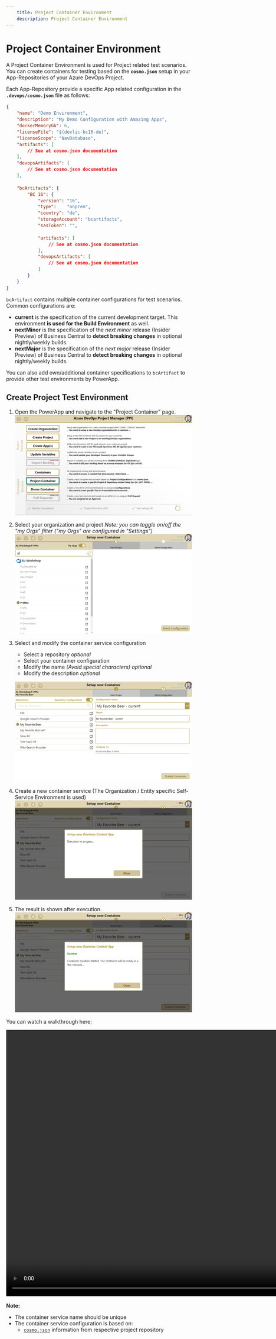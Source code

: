 ```yaml
---
    title: Project Container Environment
    description: Project Container Environment
---
```


# Project Container Environment

A Project Container Environment is used for Project related test scenarios. You can create containers for testing based on the **`cosmo.json`** setup in your App-Repositories of your Azure DevOps Project.

Each App-Repository provide a specific App related configuration in the **`.devops/cosmo.json`** file as follows:

```json
{
    "name": "Demo Environment",
    "description": "My Demo Configuration with Amazing Apps",
    "dockerMemoryGb": 6,
    "licenseFile": "$(devlic-bc16-de)",
    "licenseScope": "NavDatabase",
    "artifacts": [
        // See at cosmo.json documentation
    ],
    "devopsArtifacts": [
        // See at cosmo.json documentation
    ],

    "bcArtifacts": {
        "BC 16": {
            "version": "16",
            "type":    "onprem",
            "country": "de",
            "storageAccount": "bcartifacts",
            "sasToken": "",

            "artifacts": [
                // See at cosmo.json documentation
            ],
            "devopsArtifacts": [
                // See at cosmo.json documentation
            ]    
        }
    }
}
```

`bcArtifact` contains multiple container configurations for test scenarios. Common configurations are:

* **current** is the specification of the current development target. This environment **is used for the Build Environment** as well.
* **nextMinor** is the specification of the *next minor* release (Insider Preview) of Business Central to **detect breaking changes** in optional nightly/weekly builds.
* **nextMajor** is the specification of the *next major* release (Insider Preview) of Business Central to **detect breaking changes** in optional nightly/weekly builds.

You can also add own/additional container specifications to `bcArtifact` to provide other test environments by PowerApp.

## Create Project Test Environment

1. Open the PowerApp and navigate to the "Project Container" page.
   ![Project Container Page](../media/powerapps/create-test-container-00.png "Open Project Container Page")

1. Select your organization and project *Note: you can toggle on/off the "my Orgs" filter ("my Orgs" are configured in "Settings")*
   ![Select Project](../media/powerapps/create-test-container-01.png "Select Project")

1. Select and modify the container service configuration
   * Select a repository *optional*
   * Select your container configuration
   * Modify the name *(Avoid special characters)* *optional*
   * Modify the description *optional*

   ![Select Configuration](../media/powerapps/create-test-container-02.png "Select Configuration")

1. Create a new container service (The Organization / Entity specific Self-Service Environment is used)
   ![Create Container](../media/powerapps/create-test-container-03.png "Create Container")

1. The result is shown after execution.
   ![Create Container Result](../media/powerapps/create-test-container-04.png "Create Container Result")

You can watch a walkthrough here:

<video width="1280px" height="720px" controls>
  <source src="../media/powerapps/create-test-container.webm" type='video/webm; codecs="vp8, vorbis"'>
  Your browser does not support the video tag.
</video>

**Note:**

* The container service name should be unique
* The container service configuration is based on:
  * [`cosmo.json`][cosmo-json] information from respective project repository

[cosmo-json]:      ../containers/setup-cosmo-json.md
[artifact]:        ../containers/setup-cosmo-json.md#artifact
[artifact-target]: ../containers/setup-cosmo-json.md#artifact-target
